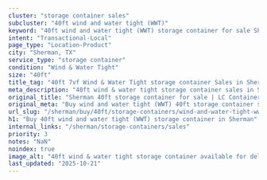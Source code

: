 ```yaml
---
cluster: "storage container sales"
subcluster: "40ft wind and water tight (WWT)"
keyword: "40ft wind and water tight (WWT) storage container for sale Sherman, TX"
intent: "Transactional-Local"
page_type: "Location-Product"
city: "Sherman, TX"
service_type: "storage container"
condition: "Wind & Water Tight"
size: "40ft"
title_tag: "40ft 7vf Wind & Water Tight storage container Sales in Sherman | LC Container"
meta_description: "40ft wind & water tight storage container sales in Sherman. Fast delivery, competitive pricing. Serving storage containers area. Quote ID: 119. Call (214) 524-4168 for your free quote today."
original_title: "Sherman 40ft storage container for sale | LC Container"
original_meta: "Buy wind and water tight (WWT) 40ft storage container sale with local delivery in Sherman, TX. LC Container — local Since 2003. Request a fast quote today."
url_slug: "/sherman/buy/40ft/storage-containers/wind-and-water-tight-wwt"
h1: "Buy 40ft wind and water tight (WWT) storage container in Sherman"
internal_links: "/sherman/storage-containers/sales"
priority: 3
notes: "NaN"
noindex: true
image_alt: "40ft wind & water tight storage container available for delivery in Sherman"
last_updated: "2025-10-21"
---
```


<!-- TODO: Add unique city/inventory copy, images, and internal links here. -->
